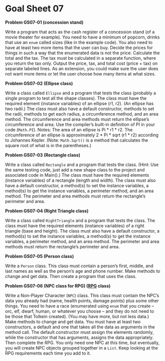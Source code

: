 # Goal Sheet 07

**Problem GS07-01 (concession stand)**

Write a program that acts as the cash register of a concession stand (of a movie theater for example).  You need to have a minimum of popcorn, drinks that use an ```enum``` called sizes (like in the example code).  You also need to have at least two more items that the user can buy.  Decide the prices for things in such a way that the enumerated data is not the price.  Calculate the total and the tax.  The tax must be calculated in a separate function, where you return the tax only.  Output the price, tax, and total cost (price + tax) on separate labeled lines.  As an extension, you could make sure the user does not want more items or let the user choose how many items at what sizes. 

**Problem GS07-02 (Ellipse class)**

Write a class called ```Ellipse``` and a program that tests the class (probably a single program to test all the shape classes).  The class must have the required element (instance variables) of an ellipse (r1, r2).  (An ellipse has two radii.)  The class must also have a default constructor, methods to set the radii, methods to get each radius, a circumference method, and an area method.  The circumference and area methods must return the ellipse’s circumference and area.  Use the compiler’s built-in definition of PI in your code (```Math.PI```).  Notes: The area of an ellipse is Pi * r1 * r2.  The circumference of an ellipse is approximately 2 * Pi * sqrt (r1 * r2) according to Johannes Kepler.  (Note: ```Math.Sqrt()``` is a method that calculates the square root of what is in the parentheses.)

**Problem GS07-03 (Rectangle class)**

Write a class called ```Rectangle``` and a program that tests the class.  (Hint:  Use the same testing code, just add a new shape class to the project and associated code in Main().)  The class must have the required elements (instance variables) of a rectangle (length and width).  The class must also have a default constructor, a method(s) to set the instance variables, a method(s) to get the instance variables, a perimeter method, and an area method.  The perimeter and area methods must return the rectangle’s perimeter and area.

**Problem GS07-04 (Right Triangle class)**

Write a class called ```RightTriangle``` and a program that tests the class.  The class must have the required elements (instance variables) of a right triangle (base and height).  The class must also have a default constructor, a method(s) to set the instance variables, a method(s) to get the instance variables, a perimeter method, and an area method.  The perimeter and area methods must return the rectangle’s perimeter and area.

**Problem GS07-05 (Person class)**

Write a ```Person``` class.  This class must contain a person’s first, middle, and last names as well as the person’s age and phone number.  Make methods to change and get data.  Then create a program that uses the class.

**Problem GS07-06 (NPC class for RPG) ([RPG](https://github.com/MichaelTMiyoshi/CSharpWithMiyoshi/blob/main/Problems/RPG_Requirements.md) class)**

Write a Non-Player Character (```NPC```) class.  This class must contain the NPC’s data you already had (name, health points, damage points) plus some other things.  You need to have a race (enumerated using ```enum``` that you create – orc, elf, dwarf, human, or whatever you choose – and they do not need to be those that Tolkein created).  (You may have more, but not less data.)  Make methods to change and get data.  You must have at least two constructors, a default and one that takes all the data as arguments in the method call.  The default constructor must assign the elements randomly, while the constructor that has arguments, assigns the data appropriately.  Then complete the RPG.  You only need one NPC at this time, but eventually, you will create NPC objects grouped together in a ```List```.  Keep looking at the RPG requirements each time you add to it.
